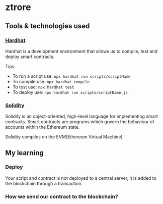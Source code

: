 # ztrore

## Tools & technologies used

### [Hardhat](https://hardhat.org/getting-started/)
Hardhat is a development environment that allows us to compile, test and deploy smart contracts.

Tips:
- To run a script use: ```npx hardhat run scripts/scriptName```
- To compile use: ```npx hardhat compile```
- To test use: ```npx hardhat test```
- To deploy use: ```npx hardhat run scripts/scriptName.js```

### [Solidity](https://docs.soliditylang.org/en/latest/)
Solidity is an object-oriented, high-level language for implementing smart contracts. Smart contracts are programs which govern the behaviour of accounts within the Ethereum state.

Solidity compiles on the EVM(Ethereum Virtual Machine)

## My learning
### Deploy
Your script and contract is not deployed to a central server, it is added to the blockchain through a transaction.

### How we send our contract to the blockchain?
